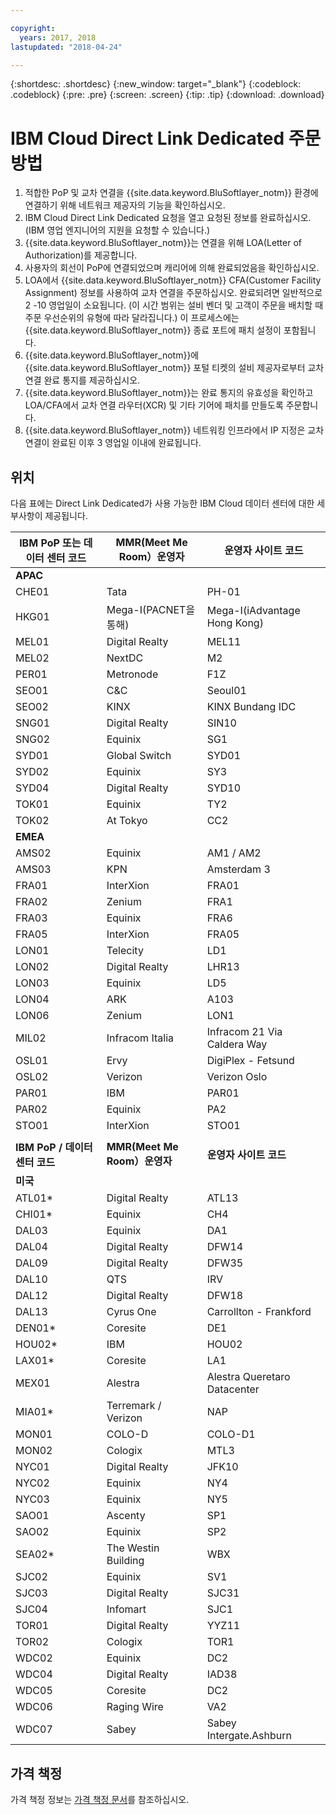 ```yaml
---

copyright:
  years: 2017, 2018
lastupdated: "2018-04-24"

---
```


{:shortdesc: .shortdesc}
{:new_window: target="_blank"}
{:codeblock: .codeblock}
{:pre: .pre}
{:screen: .screen}
{:tip: .tip}
{:download: .download}

# IBM Cloud Direct Link Dedicated 주문 방법

1. 적합한 PoP 및 교차 연결을 {{site.data.keyword.BluSoftlayer_notm}} 환경에 연결하기 위해 네트워크 제공자의 기능을 확인하십시오.
2. IBM Cloud Direct Link Dedicated 요청을 열고 요청된 정보를 완료하십시오. (IBM 영업 엔지니어의 지원을 요청할 수 있습니다.)
3. {{site.data.keyword.BluSoftlayer_notm}}는 연결을 위해 LOA(Letter of Authorization)를 제공합니다.
4. 사용자의 회선이 PoP에 연결되었으며 캐리어에 의해 완료되었음을 확인하십시오.
5. LOA에서 {{site.data.keyword.BluSoftlayer_notm}} CFA(Customer Facility Assignment) 정보를 사용하여 교차 연결을 주문하십시오. 완료되려면 일반적으로 2 -10 영업일이 소요됩니다. (이 시간 범위는 설비 벤더 및 고객이 주문을 배치할 때 주문 우선순위의 유형에 따라 달라집니다.) 이 프로세스에는 {{site.data.keyword.BluSoftlayer_notm}} 종료 포트에 패치 설정이 포함됩니다.
6. {{site.data.keyword.BluSoftlayer_notm}}에 {{site.data.keyword.BluSoftlayer_notm}} 포털 티켓의 설비 제공자로부터 교차 연결 완료 통지를 제공하십시오.
7. {{site.data.keyword.BluSoftlayer_notm}}는 완료 통지의 유효성을 확인하고 LOA/CFA에서 교차 연결 라우터(XCR) 및 기타 기어에 패치를 만들도록 주문합니다.
8. {{site.data.keyword.BluSoftlayer_notm}} 네트워킹 인프라에서 IP 지정은 교차 연결이 완료된 이후 3 영업일 이내에 완료됩니다.

## 위치

다음 표에는 Direct Link Dedicated가 사용 가능한 IBM Cloud 데이터 센터에 대한 세부사항이 제공됩니다.

|**IBM PoP 또는 데이터 센터 코드** | **MMR(Meet Me Room）운영자**| **운영자 사이트 코드** |
|-----------------|-----------------|--------------------|
| **APAC** | | |
|CHE01 |Tata | PH-01 |
| HKG01 | Mega-I(PACNET을 통해) | Mega-I(iAdvantage Hong Kong) |
| MEL01 | Digital Realty | MEL11 |
| MEL02 | NextDC | M2 |
| PER01 | Metronode | F1Z |
| SEO01 | C&C | Seoul01 |
| SEO02 | KINX | KINX Bundang IDC |
| SNG01 | Digital Realty | SIN10 |
| SNG02 | Equinix | SG1 |
| SYD01 | Global Switch | SYD01 |
| SYD02 | Equinix | SY3 |
| SYD04 | Digital Realty | SYD10 |
| TOK01 | Equinix | TY2 |
| TOK02 | At Tokyo | CC2 |
| **EMEA** |  |  |
| AMS02 | Equinix | AM1 / AM2 |
| AMS03 | KPN | Amsterdam 3 |
| FRA01 | InterXion | FRA01 |
| FRA02 | Zenium | FRA1 |
| FRA03 | Equinix| FRA6 |
| FRA05 | InterXion | FRA05 |
| LON01 | Telecity | LD1 |
| LON02 | Digital Realty | LHR13 |
| LON03 | Equinix | LD5 |
| LON04 | ARK | A103 |
| LON06 | Zenium | LON1 |
| MIL02 | Infracom Italia | Infracom 21 Via Caldera Way |
| OSL01 | Ervy | DigiPlex - Fetsund |
| OSL02 |Verizon | Verizon Oslo |
| PAR01 |IBM | PAR01 |
| PAR02 | Equinix | PA2 |
| STO01 | InterXion | STO01 |
|  |  |  |
| **IBM PoP / 데이터 센터 코드** | **MMR(Meet Me Room）운영자** | **운영자 사이트 코드** |
| **미국** |  |  |
| ATL01*| Digital Realty | ATL13 |
| CHI01* | Equinix | CH4 |
| DAL03 | Equinix | DA1 |
| DAL04 | Digital Realty | DFW14 |
| DAL09 | Digital Realty | DFW35 |
| DAL10 | QTS | IRV |
| DAL12 |Digital Realty | DFW18 |
| DAL13 | Cyrus One | Carrollton - Frankford |
| DEN01* | Coresite | DE1 |
| HOU02* |IBM | HOU02 |
| LAX01* | Coresite | LA1 |
| MEX01 | Alestra | Alestra Queretaro Datacenter |
| MIA01* | Terremark / Verizon | NAP |
| MON01 | COLO-D | COLO-D1 |
| MON02 | Cologix | MTL3 |
| NYC01 | Digital Realty | JFK10 |
| NYC02 | Equinix | NY4 |
| NYC03 | Equinix | NY5 |
| SAO01 | Ascenty | SP1 |
| SAO02 | Equinix | SP2 |
| SEA02* | The Westin Building | WBX |
| SJC02 | Equinix | SV1 |
| SJC03 | Digital Realty | SJC31 |
| SJC04 | Infomart | SJC1 |
| TOR01 | Digital Realty | YYZ11 |
| TOR02 | Cologix | TOR1 |
| WDC02 | Equinix | DC2 |
| WDC04 | Digital Realty | IAD38 |
| WDC05 | Coresite | DC2 |
| WDC06 | Raging Wire | VA2 |
| WDC07 | Sabey | Sabey Intergate.Ashburn |

## 가격 책정

가격 책정 정보는 [가격 책정 문서](pricing.html)를 참조하십시오.
